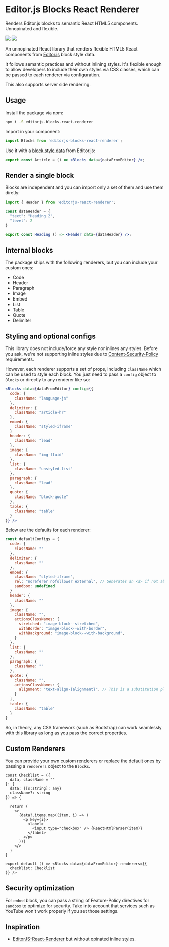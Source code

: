 # Editor.js Blocks React Renderer

Renders Editor.js blocks to semantic React HTML5 components. Unnopinated and flexible.

[![](https://flat.badgen.net/npm/v/editorjs-blocks-react-renderer?icon=npm)](https://www.npmjs.com/package/editorjs-blocks-react-renderer)
[![](https://flat.badgen.net/npm/license/editorjs-blocks-react-renderer)](https://www.npmjs.com/package/editorjs-blocks-react-renderer)

An unnopinated React library that renders flexible HTML5 React components from [Editor.js](https://editorjs.io/) block style data.

It follows semantic practices and without inlining styles. It's flexible enough to allow developers to include their own styles via CSS classes, which can be passed to each renderer via configuration.

This also supports server side rendering.

## Usage

Install the package via npm:
```sh
npm i -S editorjs-blocks-react-renderer
```

Import in your component:
```js
import Blocks from 'editorjs-blocks-react-renderer';
```

Use it with a [block style data](https://editorjs.io/saving-data) from Editor.js:
```jsx
export const Article = () => <Blocks data={dataFromEditor} />;
```

## Render a single block

Blocks are independent and you can import only a set of them and use them diretly:
```jsx
import { Header } from 'editorjs-react-renderer';

const dataHeader = {
  "text": "Heading 2",
  "level": 2
}

export const Heading () => <Header data={dataHeader} />;
```

## Internal blocks

The package ships with the following renderers, but you can include your custom ones:
- Code
- Header
- Paragraph
- Image
- Embed
- List
- Table
- Quote
- Delimiter

## Styling and optional configs

This library does not include/force any style nor inlines any styles. Before you ask, we're not supporting inline styles due to [Content-Security-Policy](https://developer.mozilla.org/en-US/docs/Web/HTTP/CSP) requirements.

However, each renderer supports a set of props, including `className` which can be used to style each block. You just need to pass a `config` object to `Blocks` or directly to any renderer like so:

```jsx
<Blocks data={dataFromEditor} config={{
  code: {
    className: "language-js"
  },
  delimiter: {
    className: "article-hr"
  },
  embed: {
    className: "styled-iframe"
  }
  header: {
    className: "lead"
  },
  image: {
    className: "img-fluid"
  },
  list: {
    className: "unstyled-list"
  },
  paragraph: {
    className: "lead"
  },
  quote: {
    className: "block-quote"
  },
  table: {
    className: "table"
  }
}} />
```

Below are the defaults for each renderer:

```js
const defaultConfigs = {
  code: {
    className: ""
  },
  delimiter: {
    className: ""
  },
  embed: {
    className: "styled-iframe",
    rel: "noreferer nofollower external", // Generates an <a> if not able to receive an "embed" property
    sandbox: undefined
  }
  header: {
    className: ""
  },
  image: {
    className: "",
    actionsClassNames: {
      stretched: "image-block--stretched",
      withBorder: "image-block--with-border",
      withBackground: "image-block--with-background",
    }
  },
  list: {
    className: ""
  },
  paragraph: {
    className: ""
  },
  quote: {
    className: "",
    actionsClassNames: {
      alignment: "text-align-{alignment}", // This is a substitution placeholder: left or center.
    }
  },
  table: {
    className: "table"
  }
}
```

So, in theory, any CSS framework (such as Bootstrap) can work seamlessly with this library as long as you pass the correct properties.

## Custom Renderers

You can provide your own custom renderers or replace the default ones by passing a `renderers` object to the `Blocks`.

```tsx
const Checklist = ({
  data, className = ""
}: {
  data: {[s:string]: any}
  className?: string
}) => {

  return (
    <>
      {data?.items.map((item, i) => (
        <p key={i}>
          <label>
            <input type="checkbox" /> {ReactHtmlParser(item)}
          </label>
        </p>
      ))}
    </>
  )
}

export default () => <Blocks data={dataFromEditor} renderers={{
  checklist: Checklist
}} />
```

## Security optimization

For `embed` block, you can pass a string of Feature-Policy directives for `sandbox` to optimize for security. Take into account that services such as YouTube won't work properly if you set those settings.


## Inspiration

- [EditorJS-React-Renderer](https://github.com/BomdiZane/EditorJS-React-Renderer) but without opinated inline styles.
